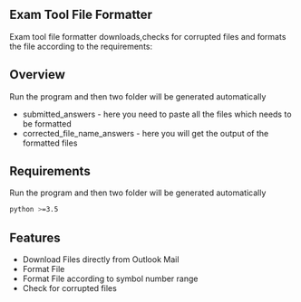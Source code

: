 ## Exam Tool File Formatter
Exam tool file formatter downloads,checks for corrupted files and formats the file according to the requirements:

## Overview
Run the program and then two folder will be generated automatically
- submitted_answers - here you need to paste all the files which needs to be formatted
- corrected_file_name_answers - here you will get the output of the formatted files

## Requirements
Run the program and then two folder will be generated automatically
```sh
python >=3.5
```
## Features
- Download Files directly from Outlook Mail
- Format File
- Format File according to symbol number range
- Check for corrupted files
